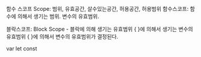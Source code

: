 함수 스코프
Scope: 범위, 유효공간, 살수있는공간, 허용공간, 허용범위
함수스코프: 함수에 의해서 생기는 범위. 변수의 유효범위.

블락스코프: Block Scope - 블락에 의해 생기는 유효범위
{ }에 의해서 생기는 변수의 유효범위
{ }에 의해서 변수의 유효범위가 결정된다.

var
let
const
